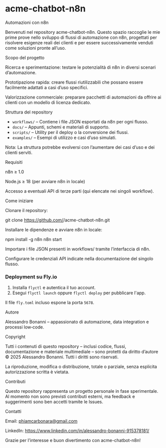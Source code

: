 # acme-chatbot-n8n
Automazioni con n8n

Benvenuti nel repository acme-chatbot-n8n. Questo spazio raccoglie le mie prime prove nello sviluppo di flussi di automazione con n8n, progettati per risolvere esigenze reali dei clienti e per essere successivamente venduti come soluzioni pronte all’uso.

Scopo del progetto

Ricerca e sperimentazione: testare le potenzialità di n8n in diversi scenari d’automazione.

Prototipazione rapida: creare flussi riutilizzabili che possano essere facilmente adattati a casi d’uso specifici.

Valorizzazione commerciale: preparare pacchetti di automazioni da offrire ai clienti con un modello di licenza dedicato.

Struttura del repository

- `workflows/` – Contiene i file JSON esportati da n8n per ogni flusso.
- `docs/` – Appunti, schemi e materiali di supporto.
- `scripts/` – Utility per il deploy o la conversione dei flussi.
- `examples/` – Esempi di utilizzo e casi d’uso simulati.

Nota: La struttura potrebbe evolversi con l’aumentare dei casi d’uso e dei clienti serviti.

Requisiti

n8n ≥ 1.0

Node.js ≥ 18 (per avviare n8n in locale)

Accesso a eventuali API di terze parti (qui elencate nei singoli workflow).

Come iniziare

Clonare il repository:

git clone https://github.com/<user>/acme-chatbot-n8n.git

Installare le dipendenze e avviare n8n in locale:

npm install -g n8n
n8n start

Importare i file JSON presenti in workflows/ tramite l’interfaccia di n8n.

Configurare le credenziali API indicate nella documentazione del singolo flusso.

### Deployment su Fly.io

1. Installa `flyctl` e autentica il tuo account.
2. Esegui `flyctl launch` oppure `flyctl deploy` per pubblicare l'app.

Il file `fly.toml` incluso espone la porta `5678`.

Autore

Alessandro Bonanni – appassionato di automazione, data integration e processi low‑code.

Copyright

Tutti i contenuti di questo repository – inclusi codice, flussi, documentazione e materiale multimediale – sono protetti da diritto d’autore © 2025 Alessandro Bonanni. Tutti i diritti sono riservati.

La riproduzione, modifica o distribuzione, totale o parziale, senza esplicita autorizzazione scritta è vietata.

Contributi

Questo repository rappresenta un progetto personale in fase sperimentale. Al momento non sono previsti contributi esterni, ma feedback e suggerimenti sono ben accetti tramite le Issues.

Contatti

Email: phiamcarbonara@gmail.com

LinkedIn: https://www.linkedin.com/in/alessandro-bonanni-915378181/

Grazie per l’interesse e buon divertimento con acme-chatbot-n8n!

